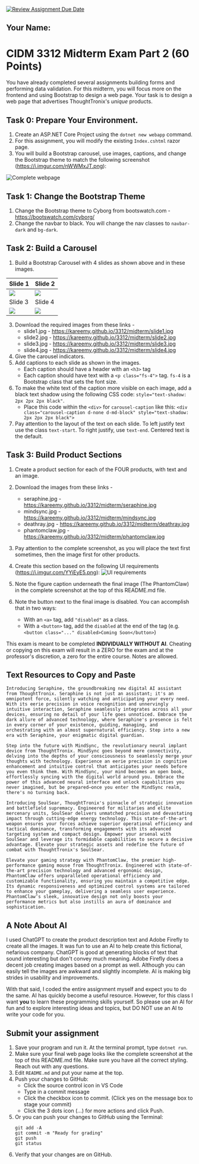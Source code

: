 [![Review Assignment Due Date](https://classroom.github.com/assets/deadline-readme-button-22041afd0340ce965d47ae6ef1cefeee28c7c493a6346c4f15d667ab976d596c.svg)](https://classroom.github.com/a/dBDj9BUb)
## Your Name:

# CIDM 3312 Midterm Exam Part 2 (60 Points)

You have already completed several assignments building forms and performing data validation. For this midterm, you will focus more on the frontend and using Bootstrap to design a web page. Your task is to design a web page that advertises ThoughtTronix's _unique_ products.

## Task 0: Prepare Your Environment.
1. Create an ASP.NET Core Project using the `dotnet new webapp` command.
2. For this assignment, you will modify the existing `Index.cshtml` razor page.
3. You will build a Bootstrap carousel, use images, captions, and change the Bootstrap theme to match the following screenshot (https://i.imgur.com/nWWMxJT.png):

![Complete webpage](https://i.imgur.com/nWWMxJT.png)

## Task 1: Change the Bootstrap Theme
1. Change the Bootstrap theme to Cyborg from bootswatch.com - https://bootswatch.com/cyborg/
2. Change the navbar to black. You will change the nav classes to `navbar-dark` and `bg-dark`.
   
## Task 2: Build a Carousel
1. Build a Bootstrap Carousel with 4 slides as shown above and in these images.

| Slide 1                              | Slide 2                              |
|--------------------------------------|--------------------------------------|
| ![](https://i.imgur.com/X2PFbzh.png) | ![](https://i.imgur.com/S3OE9N2.png) |
| Slide 3                              | Slide 4                              |
| ![](https://i.imgur.com/P9tL5Hj.png) | ![](https://i.imgur.com/LLXhVYv.png) |

3. Download the required images from these links -
   - slide1.jpg - https://kareemy.github.io/3312/midterm/slide1.jpg
   - slide2.jpg - https://kareemy.github.io/3312/midterm/slide2.jpg
   - slide3.jpg - https://kareemy.github.io/3312/midterm/slide3.jpg
   - slide4.jpg - https://kareemy.github.io/3312/midterm/slide4.jpg
4. Give the carousel indicators.
5. Add captions to each slide as shown in the images.
   - Each caption should have a header with an `<h3>` tag
   - Each caption should have text with a `<p class="fs-4">` tag. `fs-4` is a Bootstrap class that sets the font size.
6. To make the white text of the caption more visible on each image, add a black text shadow using the following CSS code: `style="text-shadow: 2px 2px 2px black"`.
   - Place this code within the `<div>` for `carousel-caption` like this: `<div class="carousel-caption d-none d-md-block" style="text-shadow: 2px 2px 2px black">`
7. Pay attention to the layout of the text on each slide. To left justify text use the class `text-start`. To right justify, use `text-end`. Centered text is the default.
  
## Task 3: Build Product Sections
1. Create a product section for each of the FOUR products, with text and an image.
2. Download the images from these links -
   - seraphine.jpg - https://kareemy.github.io/3312/midterm/seraphine.jpg
   - mindsync.jpg - https://kareemy.github.io/3312/midterm/mindsync.jpg
   - deathray.jpg - https://kareemy.github.io/3312/midterm/deathray.jpg
   - phantomclaw.jpg - https://kareemy.github.io/3312/midterm/phantomclaw.jpg
4. Pay attention to the complete screenshot, as you will place the text first sometimes, then the image first for other products.
5. Create this section based on the following UI requirements (https://i.imgur.com/YYiEyE5.png):
![UI requirements](https://i.imgur.com/YYiEyE5.png)

6. Note the figure caption underneath the final image (The PhantomClaw) in the complete screenshot at the top of this README.md file.
7. Note the button next to the final image is disabled. You can accomplish that in two ways:
   - With an `<a>` tag, add `"disabled"` as a class.
   - With a `<button>` tag, add the `disabled` at the end of the tag (e.g. `<button class="..." disabled>Coming Soon</button>`)
     
This exam is meant to be completed **INDIVIDUALLY WITHOUT AI**. Cheating or copying on this exam will result in a ZERO for the exam and at the professor's discretion, a zero for the entire course. Notes are allowed.

## Text Resources to Copy and Paste
```
Introducing Seraphine, the groundbreaking new digital AI assistant from ThoughtTronix. Seraphine is not just an assistant; it's an omnipotent force, silently watching and anticipating your every need. With its eerie precision in voice recognition and unnervingly intuitive interaction, Seraphine seamlessly integrates across all your devices, ensuring no detail of your life goes unnoticed. Embrace the dark allure of advanced technology, where Seraphine's presence is felt in every corner of your existence, guiding, managing, and orchestrating with an almost supernatural efficiency. Step into a new era with Seraphine, your enigmatic digital guardian.
```

```
Step into the future with MindSync, the revolutionary neural implant device from ThoughtTronix. MindSync goes beyond mere connectivity, delving into the depths of your consciousness to seamlessly merge your thoughts with technology. Experience an eerie precision in cognitive enhancement and intuitive control that anticipates your needs before you even think them. With MindSync, your mind becomes an open book, effortlessly syncing with the digital world around you. Embrace the power of this advanced neural interface and unlock capabilities you never imagined, but be prepared—once you enter the MindSync realm, there's no turning back.
```

```
Introducing SoulSear, ThoughtTronix's pinnacle of strategic innovation and battlefield supremacy. Engineered for militaries and elite mercenary units, SoulSear delivers unmatched precision and devastating impact through cutting-edge energy technology. This state-of-the-art weapon ensures your forces achieve superior operational efficiency and tactical dominance, transforming engagements with its advanced targeting system and compact design. Empower your arsenal with SoulSear and leverage its formidable capabilities to secure a decisive advantage. Elevate your strategic assets and redefine the future of combat with ThoughtTronix's SoulSear.
```

```
Elevate your gaming strategy with PhantomClaw, the premier high-performance gaming mouse from ThoughtTronix. Engineered with state-of-the-art precision technology and advanced ergonomic design, PhantomClaw offers unparalleled operational efficiency and customizable functionality, ensuring you maintain a competitive edge. Its dynamic responsiveness and optimized control systems are tailored to enhance your gameplay, delivering a seamless user experience. PhantomClaw’s sleek, innovative design not only boosts your performance metrics but also instills an aura of dominance and sophistication.
```

## A Note About AI
I used ChatGPT to create the product description text and Adobe Firefly to create all the images. It was fun to use an AI to help create this fictional, nefarious company. ChatGPT is good at generating blocks of text that sound interesting but don't convey much meaning. Adobe Firefly does a decent job creating images based on a prompt as well. Although you can easily tell the images are awkward and slightly incomplete. AI is making big strides in usability and improvements.

With that said, I coded the entire assignment myself and expect you to do the same. AI has quickly become a useful resource. However, for this class I want **you** to learn these programming skills yourself. So please use an AI for fun and to explore interesting ideas and topics, but DO NOT use an AI to write your code for you.

## Submit your assignment
1. Save your program and run it. At the terminal prompt, type `dotnet run`.
2. Make sure your final web page looks like the complete screenshot at the top of this README.md file. Make sure you have all the correct styling. Reach out with any questions.
3. Edit `README.md` and put your name at the top.
4. Push your changes to GitHub:
    - Click the source control icon in VS Code
    - Type in a commit message
    - Click the checkbox icon to commit. (Click yes on the message box to stage your commit)
    - Click the 3 dots icon (...) for more actions and click Push.
5. Or you can push your changes to GitHub using the Terminal:
    ```
    git add -A
    git commit -m "Ready for grading"
    git push
    git status
    ```
4. Verify that your changes are on GitHub.
